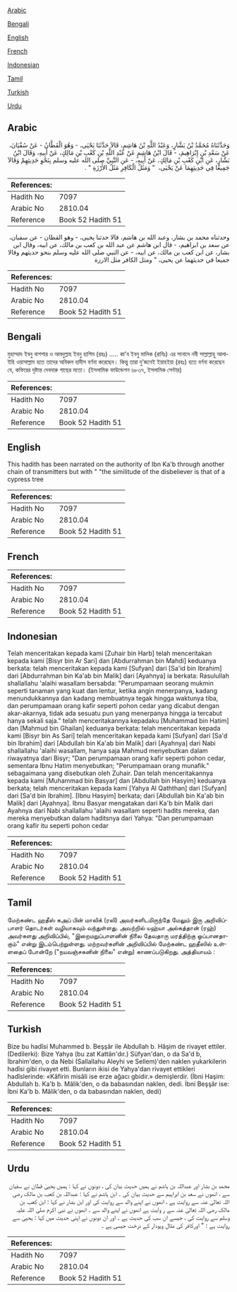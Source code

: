 [Arabic](#arabic)

[Bengali](#bengali)

[English](#english)

[French](#french)

[Indonesian](#indonesian)

[Tamil](#tamil)

[Turkish](#turkish)

[Urdu](#urdu)

## Arabic


<div dir="rtl" lang="ar" style={{fontSize:'larger',backgroundColor:'#f8f9fa',padding:20}}>
وَحَدَّثَنَاهُ مُحَمَّدُ بْنُ بَشَّارٍ، وَعَبْدُ اللَّهِ بْنُ هَاشِمٍ، قَالاَ حَدَّثَنَا يَحْيَى، - وَهُوَ الْقَطَّانُ - عَنْ سُفْيَانَ، عَنْ سَعْدِ بْنِ إِبْرَاهِيمَ، - قَالَ ابْنُ هَاشِمٍ عَنْ عَبْدِ اللَّهِ بْنِ كَعْبِ بْنِ مَالِكٍ، عَنْ أَبِيهِ، وَقَالَ ابْنُ بَشَّارٍ، عَنِ ابْنِ كَعْبِ بْنِ مَالِكٍ، عَنْ أَبِيهِ، - عَنِ النَّبِيِّ صلى الله عليه وسلم بِنَحْوِ حَدِيثِهِمْ وَقَالاَ جَمِيعًا فِي حَدِيثِهِمَا عَنْ يَحْيَى، ‏ "‏ وَمَثَلُ الْكَافِرِ مَثَلُ الأَرْزَةِ ‏"‏ ‏.‏
</div>
<div style={{backgroundColor:'#f8f9fa',padding:20, marginBottom: 10}}><table> <thead> <tr> <th>References:</th> <th></th> </tr> </thead> <tbody><tr><td>Hadith No</td><td>7097</td></tr><tr><td>Arabic No</td><td>2810.04</td></tr><tr><td>Reference</td><td>Book 52 Hadith 51</td></tr></tbody></table></div>


<div dir="rtl" lang="ar" style={{fontSize:'larger',backgroundColor:'#f8f9fa',padding:20}}>
وحدثناه محمد بن بشار، وعبد الله بن هاشم، قالا حدثنا يحيى، - وهو القطان - عن سفيان، عن سعد بن ابراهيم، - قال ابن هاشم عن عبد الله بن كعب بن مالك، عن ابيه، وقال ابن بشار، عن ابن كعب بن مالك، عن ابيه، - عن النبي صلى الله عليه وسلم بنحو حديثهم وقالا جميعا في حديثهما عن يحيى، " ومثل الكافر مثل الارزة
</div>
<div style={{backgroundColor:'#f8f9fa',padding:20, marginBottom: 10}}><table> <thead> <tr> <th>References:</th> <th></th> </tr> </thead> <tbody><tr><td>Hadith No</td><td>7097</td></tr><tr><td>Arabic No</td><td>2810.04</td></tr><tr><td>Reference</td><td>Book 52 Hadith 51</td></tr></tbody></table></div>

## Bengali


<div dir="ltr" lang="bn" style={{fontSize:'larger',backgroundColor:'#f8f9fa',padding:20}}>
মুহাম্মাদ ইবনু বাশশার ও আবদুল্লাহ ইবনু হাশিম (রহঃ) ..... কা'ব ইবনু মালিক (রাযিঃ) এর সানাদে নবী সাল্লাল্লাহু আলাইহি ওয়াসাল্লাম হতে তাদের অবিকল হাদীস বর্ণনা করেছেন। কিন্তু তারা দু’জনেই ইয়াহইয়া (রহঃ) হতে বর্ণনা করেছেন যে, কফিরের দৃষ্টান্ত দেবদারু গাছের মতো। (ইসলামিক ফাউন্ডেশন ৬৮৩৭, ইসলামিক সেন্টার)
</div>
<div style={{backgroundColor:'#f8f9fa',padding:20, marginBottom: 10}}><table> <thead> <tr> <th>References:</th> <th></th> </tr> </thead> <tbody><tr><td>Hadith No</td><td>7097</td></tr><tr><td>Arabic No</td><td>2810.04</td></tr><tr><td>Reference</td><td>Book 52 Hadith 51</td></tr></tbody></table></div>

## English


<div dir="ltr" lang="en" style={{fontSize:'larger',backgroundColor:'#f8f9fa',padding:20}}>
This hadith has been narrated on the authority of Ibn Ka'b through another chain of transmitters but with " "the similitude of the disbeliever is that of a cypress tree
</div>
<div style={{backgroundColor:'#f8f9fa',padding:20, marginBottom: 10}}><table> <thead> <tr> <th>References:</th> <th></th> </tr> </thead> <tbody><tr><td>Hadith No</td><td>7097</td></tr><tr><td>Arabic No</td><td>2810.04</td></tr><tr><td>Reference</td><td>Book 52 Hadith 51</td></tr></tbody></table></div>

## French


<div dir="ltr" lang="fr" style={{fontSize:'larger',backgroundColor:'#f8f9fa',padding:20}}>

</div>
<div style={{backgroundColor:'#f8f9fa',padding:20, marginBottom: 10}}><table> <thead> <tr> <th>References:</th> <th></th> </tr> </thead> <tbody><tr><td>Hadith No</td><td>7097</td></tr><tr><td>Arabic No</td><td>2810.04</td></tr><tr><td>Reference</td><td>Book 52 Hadith 51</td></tr></tbody></table></div>

## Indonesian


<div dir="ltr" lang="id" style={{fontSize:'larger',backgroundColor:'#f8f9fa',padding:20}}>
Telah menceritakan kepada kami [Zuhair bin Harb] telah menceritakan kepada kami [Bisyr bin Ar Sari] dan [Abdurrahman bin Mahdi] keduanya berkata: telah menceritakan kepada kami [Sufyan] dari [Sa'id bin Ibrahim] dari [Abdurrahman bin Ka'ab bin Malik] dari [Ayahnya] ia berkata: Rasulullah shallallahu 'alaihi wasallam bersabda: "Perumpamaan seorang mukmin seperti tanaman yang kuat dan lentur, ketika angin menerpanya, kadang menundukkannya dan kadang membuatnya tegak hingga waktunya tiba, dan perumpamaan orang kafir seperti pohon cedar yang dicabut dengan akar-akarnya, tidak ada sesuatu pun yang menerpanya hingga ia tercabut hanya sekali saja." telah menceritakannya kepadaku [Muhammad bin Hatim] dan [Mahmud bin Ghailan] keduanya berkata: telah menceritakan kepada kami [Bisyr bin As Sari] telah menceritakan kepada kami [Sufyan] dari [Sa'd bin Ibrahim] dari [Abdullah bin Ka'ab bin Malik] dari [Ayahnya] dari Nabi shallallahu 'alaihi wasallam, hanya saja Mahmud menyebutkan dalam riwayatnya dari Bisyr; "Dan perumpamaan orang kafir seperti pohon cedar, sementara Ibnu Hatim menyebutkan; "Perumpamaan orang munafik." sebagaimana yang disebutkan oleh Zuhair. Dan telah menceritakannya kepada kami [Muhammad bin Basyar] dan [Abdullah bin Hasyim] keduanya berkata; telah menceritakan kepada kami [Yahya Al Qaththan] dari [Sufyan] dari [Sa'd bin Ibrahim]. [Ibnu Hasyim] berkata; dari [Abdullah bin Ka'ab bin Malik] dari [Ayahnya]. Ibnu Basyar mengatakan dari Ka'b bin Malik dari Ayahnya dari Nabi shallallahu 'alaihi wasallam seperti hadits mereka, dan mereka menyebutkan dalam haditsnya dari Yahya: "Dan perumpamaan orang kafir itu seperti pohon cedar
</div>
<div style={{backgroundColor:'#f8f9fa',padding:20, marginBottom: 10}}><table> <thead> <tr> <th>References:</th> <th></th> </tr> </thead> <tbody><tr><td>Hadith No</td><td>7097</td></tr><tr><td>Arabic No</td><td>2810.04</td></tr><tr><td>Reference</td><td>Book 52 Hadith 51</td></tr></tbody></table></div>

## Tamil


<div dir="ltr" lang="ta" style={{fontSize:'larger',backgroundColor:'#f8f9fa',padding:20}}>
மேற்கண்ட ஹதீஸ் கஅப் பின் மாலிக் (ரலி) அவர்களிடமிருந்தே மேலும் இரு அறிவிப்பாளர் தொடர்கள் வழியாகவும் வந்துள்ளது. அவற்றில் யஹ்யா அல்கத்தான் (ரஹ்) அவர்களது அறிவிப்பில், "இறைமறுப்பாளனின் நிலை தேவதாரு மரத்திற்கு ஒப்பானதாகும்" என்று இடம்பெற்றுள்ளது. மற்றவர்களின் அறிவிப்பில் மேற்கண்ட ஹதீஸில் உள்ளதைப் போன்றே ("நயவஞ்சகனின் நிலை" என்று) காணப்படுகிறது. அத்தியாயம் :
</div>
<div style={{backgroundColor:'#f8f9fa',padding:20, marginBottom: 10}}><table> <thead> <tr> <th>References:</th> <th></th> </tr> </thead> <tbody><tr><td>Hadith No</td><td>7097</td></tr><tr><td>Arabic No</td><td>2810.04</td></tr><tr><td>Reference</td><td>Book 52 Hadith 51</td></tr></tbody></table></div>

## Turkish


<div dir="ltr" lang="tr" style={{fontSize:'larger',backgroundColor:'#f8f9fa',padding:20}}>
Bize bu hadîsi Muhammed b. Beşşâr ile Abdullah b. Hâşim de rivayet ettiler. (Dedilerki): Bize Yahya (bu zat Kattân'dır.) Süfyan'dan, o da Sa'd b, İbrahim'den, o da Nebi (Sallallahu Aleyhi ve Sellem)'den naklen yukarkilerin hadîsi gibi rivayet etti. Bunların ikisi de Yahya'dan rivayet ettikleri hadîslerinde: «Kâfirin misâli ise erze ağacı gbidir.» demişlerdir. (İbni Haşim: Abdullah b. Ka'b b. Mâlik'den, o da babasından naklen, dedi. İbni Beşşâr ise: İbni Ka'b b. Mâlik'den, o da babasından naklen, dedi)
</div>
<div style={{backgroundColor:'#f8f9fa',padding:20, marginBottom: 10}}><table> <thead> <tr> <th>References:</th> <th></th> </tr> </thead> <tbody><tr><td>Hadith No</td><td>7097</td></tr><tr><td>Arabic No</td><td>2810.04</td></tr><tr><td>Reference</td><td>Book 52 Hadith 51</td></tr></tbody></table></div>

## Urdu


<div dir="rtl" lang="ur" style={{fontSize:'larger',backgroundColor:'#f8f9fa',padding:20}}>
محمد بن بشار اور عبداللہ بن ہاشم نے ہمیں حدیث بیان کی ، دونوں نے کہا : ہمیں یحییٰ قطان نے سفیان سے ، انھوں نے سعد بن ابراہیم سے حدیث بیان کی ۔ ابن ہاشم نے کہا : عبداللہ بن کعب بن مالک رضی اللہ تعالیٰ عنہ سے روایت ہے ، انھوں نے اپنے والد سے روایت کی اور ابن بشار نے کہا : ابن کعب بن مالک رضی اللہ تعالیٰ عنہ سے ر وایت ہے انھوں نے اپنے والد سے ۔ انھوں نے نبی اکرم صلی اللہ علیہ وسلم سے روایت کی ، جیسے ان سب کی حدیث ہے ۔ اور ان دونوں نے اپنی حدیث میں کہا : یحییٰ سے روایت ہے : " اورکافر کی مثال ویودار کے درخت جیسی ہے ۔
</div>
<div style={{backgroundColor:'#f8f9fa',padding:20, marginBottom: 10}}><table> <thead> <tr> <th>References:</th> <th></th> </tr> </thead> <tbody><tr><td>Hadith No</td><td>7097</td></tr><tr><td>Arabic No</td><td>2810.04</td></tr><tr><td>Reference</td><td>Book 52 Hadith 51</td></tr></tbody></table></div>
